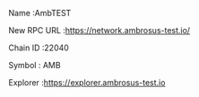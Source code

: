 Name :AmbTEST

New RPC URL :https://network.ambrosus-test.io/

Chain ID :22040

Symbol : AMB

Explorer :https://explorer.ambrosus-test.io
